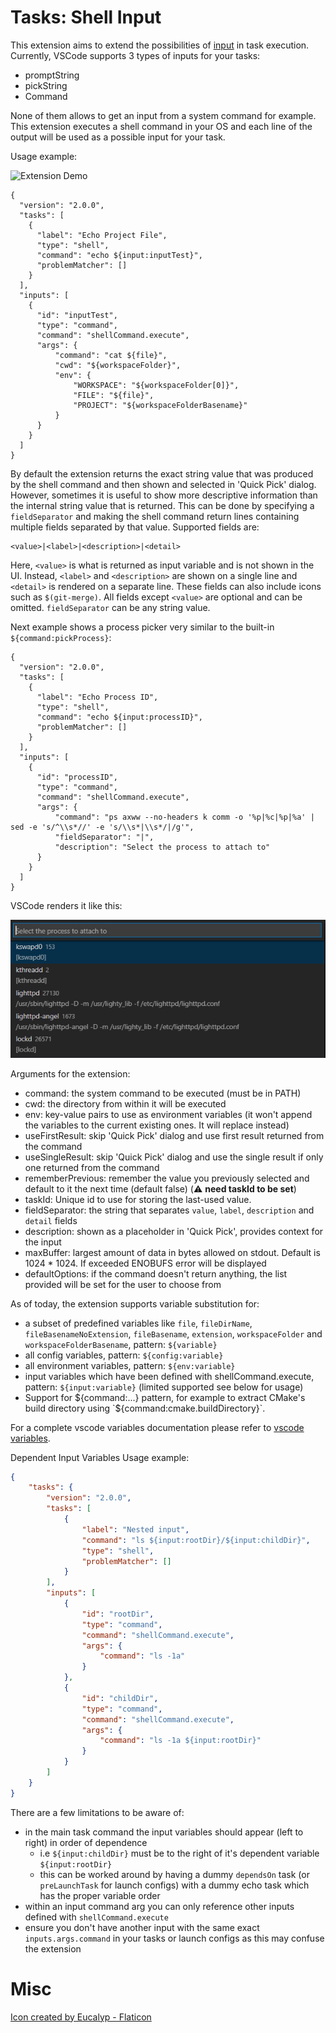# Tasks: Shell Input

This extension aims to extend the possibilities of [input](https://code.visualstudio.com/docs/editor/variables-reference#_input-variables) in task execution. Currently, VSCode supports 3 types of inputs for your tasks:

* promptString
* pickString
* Command

None of them allows to get an input from a system command for example. This extension executes a shell command in your OS and each line of the output will be used as a possible input for your task.

Usage example:

![Extension Demo](https://github.com/augustocdias/vscode-shell-command/raw/master/demo.gif)

```
{
  "version": "2.0.0",
  "tasks": [
    {
      "label": "Echo Project File",
      "type": "shell",
      "command": "echo ${input:inputTest}",
      "problemMatcher": []
    }
  ],
  "inputs": [
    {
      "id": "inputTest",
      "type": "command",
      "command": "shellCommand.execute",
      "args": {
          "command": "cat ${file}",
          "cwd": "${workspaceFolder}",
          "env": {
              "WORKSPACE": "${workspaceFolder[0]}",
              "FILE": "${file}",
              "PROJECT": "${workspaceFolderBasename}"
          }
      }
    }
  ]
}
```

By default the extension returns the exact string value that was produced by the shell command and then shown and selected in 'Quick Pick' dialog. However, sometimes it is useful to show more descriptive information than the internal string value that is returned. This can be done by specifying a `fieldSeparator` and making the shell command return lines containing multiple fields separated by that value. Supported fields are:

```
<value>|<label>|<description>|<detail>
```

Here, `<value>` is what is returned as input variable and is not shown in the UI. Instead, `<label>` and `<description>` are shown on a single line and `<detail>` is rendered on a separate line. These fields can also include icons such as `$(git-merge)`. All fields except `<value>` are optional and can be omitted. `fieldSeparator` can be any string value.

Next example shows a process picker very similar to the built-in `${command:pickProcess}`:

```
{
  "version": "2.0.0",
  "tasks": [
    {
      "label": "Echo Process ID",
      "type": "shell",
      "command": "echo ${input:processID}",
      "problemMatcher": []
    }
  ],
  "inputs": [
    {
      "id": "processID",
      "type": "command",
      "command": "shellCommand.execute",
      "args": {
          "command": "ps axww --no-headers k comm -o '%p|%c|%p|%a' | sed -e 's/^\\s*//' -e 's/\\s*|\\s*/|/g'",
          "fieldSeparator": "|",
          "description": "Select the process to attach to"
      }
    }
  ]
}
```

VSCode renders it like this:

![Process Picker](https://github.com/augustocdias/vscode-shell-command/raw/master/process-picker.png)

Arguments for the extension:

* command: the system command to be executed (must be in PATH)
* cwd: the directory from within it will be executed
* env: key-value pairs to use as environment variables (it won't append the variables to the current existing ones. It will replace instead)
* useFirstResult: skip 'Quick Pick' dialog and use first result returned from the command
* useSingleResult: skip 'Quick Pick' dialog and use the single result if only one returned from the command
* rememberPrevious: remember the value you previously selected and default to it the next time (default false) (:warning: **need taskId to be set**)
* taskId: Unique id to use for storing the last-used value.
* fieldSeparator: the string that separates `value`, `label`, `description` and `detail` fields
* description: shown as a placeholder in 'Quick Pick', provides context for the input
* maxBuffer: largest amount of data in bytes allowed on stdout. Default is 1024 * 1024. If exceeded ENOBUFS error will be displayed
* defaultOptions: if the command doesn't return anything, the list provided will be set for the user to choose from

As of today, the extension supports variable substitution for:

* a subset of predefined variables like `file`, `fileDirName`, `fileBasenameNoExtension`, `fileBasename`, `extension`, `workspaceFolder` and `workspaceFolderBasename`, pattern: `${variable}`
* all config variables, pattern: `${config:variable}`
* all environment variables, pattern: `${env:variable}`
* input variables which have been defined with shellCommand.execute, pattern: `${input:variable}` (limited supported see below for usage)
* Support for ${command:...} pattern, for example to extract CMake's build directory using `${command:cmake.buildDirectory}`.

For a complete vscode variables documentation please refer to [vscode variables](https://code.visualstudio.com/docs/editor/variables-reference).

Dependent Input Variables Usage example:

```json
{
    "tasks": {
        "version": "2.0.0",
        "tasks": [
            {
                "label": "Nested input",
                "command": "ls ${input:rootDir}/${input:childDir}",
                "type": "shell",
                "problemMatcher": []
            }
        ],
        "inputs": [
            {
                "id": "rootDir",
                "type": "command",
                "command": "shellCommand.execute",
                "args": {
                    "command": "ls -1a"
                }
            },
            {
                "id": "childDir",
                "type": "command",
                "command": "shellCommand.execute",
                "args": {
                    "command": "ls -1a ${input:rootDir}"
                }
            }
        ]
    }
}
```

There are a few limitations to be aware of:

* in the main task command the input variables should appear (left to right) in order of dependence
  * i.e `${input:childDir}` must be to the right of it's dependent variable `${input:rootDir}`
  * this can be worked around by having a dummy `dependsOn` task (or `preLaunchTask` for launch configs) with a dummy echo task which has the proper variable order
* within an input command arg you can only reference other inputs defined with `shellCommand.execute`
* ensure you don't have another input with the same exact `inputs.args.command` in your tasks or launch configs as this may confuse the extension

# Misc

[Icon created by Eucalyp - Flaticon](https://www.flaticon.com/)
